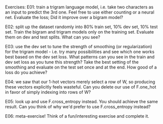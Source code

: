 
Exercises: E01: train a trigram language model, i.e. take two characters as an input to predict the 3rd one. Feel free to use either counting or a neural net. Evaluate the loss; Did it improve over a bigram model? 

E02: split up the dataset randomly into 80% train set, 10% dev set, 10% test set. Train the bigram and trigram models only on the training set. Evaluate them on dev and test splits. What can you see?

E03: use the dev set to tune the strength of smoothing (or regularization) for the trigram model - i.e. try many possibilities and see which one works best based on the dev set loss. What patterns can you see in the train and dev set loss as you tune this strength? Take the best setting of the smoothing and evaluate on the test set once and at the end. How good of a loss do you achieve? 

E04: we saw that our 1-hot vectors merely select a row of W, so producing these vectors explicitly feels wasteful. Can you delete our use of F.one_hot in favor of simply indexing into rows of W? 

E05: look up and use F.cross_entropy instead. You should achieve the same result. Can you think of why we'd prefer to use F.cross_entropy instead? 

E06: meta-exercise! Think of a fun/interesting exercise and complete it.